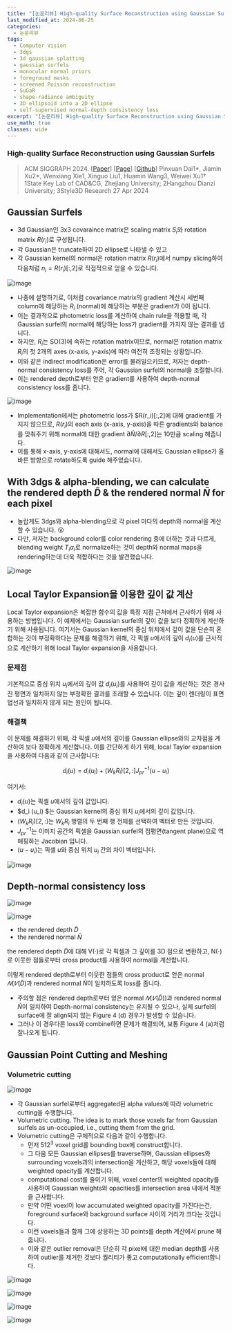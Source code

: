 ```yaml
---
title: "[논문리뷰] High-quality Surface Reconstruction using Gaussian Surfels"
last_modified_at: 2024-06-25
categories:
  - 논문리뷰
tags:
  - Computer Vision
  - 3dgs
  - 3d gaussian splatting
  - gaussian surfels
  - monocular normal priors
  - foreground masks
  - screened Poisson reconstruction
  - SuGaR
  - shape-radiance ambiguity
  - 3D ellipsoid into a 2D ellipse
  - self-supervised normal-depth consistency loss
excerpt: "[논문리뷰] High-quality Surface Reconstruction using Gaussian Surfels"
use_math: true
classes: wide
---
```


### High-quality Surface Reconstruction using Gaussian Surfels
> ACM SIGGRAPH 2024. [[Paper](https://arxiv.org/pdf/2404.17774)] [[Page](https://turandai.github.io/projects/gaussian_surfels/)] [[Github](https://github.com/turandai/gaussian_surfels)]
> Pinxuan Dai1*, Jiamin Xu2*, Wenxiang Xie1, Xinguo Liu1, Huamin Wang3, Weiwei Xu1†
> 1State Key Lab of CAD&CG, Zhejiang University; 2Hangzhou Dianzi University; 3Style3D Research
> 27 Apr 2024

## Gaussian Surfels

- 3d Gaussian인 3x3 covaraince matrix은 scaling matrix $S_i$와 rotation matrix $R(r_i)$로 구성됩니다.
- 각 Gaussian은 truncate하여 2D ellipse로 나타낼 수 있고
- 각 Gaussian kernel의 normal은 rotation matrix $R(r_i)$에서 numpy slicing하여 다음처럼 $n_i = R(r_i)[:,2]$로 직접적으로 얻을 수 있습니다.

![image](https://github.com/sandokim/sandokim.github.io/assets/74639652/444819b1-b933-4806-a4f4-46a01290e75c)

- 나중에 설명하기로, 이처럼 covariance matrix의 gradient 계산시 세번째 column에 해당하는 $R_i$ (normal)에 해당하는 부분은 gradient가 0이 됩니다.
- 이는 결과적으로 photometric loss를 계산하여 chain rule을 적용할 때, 각 Gaussian surfel의 normal에 해당하는 loss가 gradient를 가지지 않는 결과를 냅니다.
- 하지만, $R_i$는 SO(3)에 속하는 rotation matrix이므로, normal은 rotation matrix $R_i$의 첫 2개의 axes (x-axis, y-axis)에 따라 여전히 조정되는 상황입니다. 
- 이와 같은 indirect modification은 error를 불러일으키므로, 저자는 depth-normal consistency loss를 주어, 각 Gaussian surfel의 normal을 조절합니다. 
- 이는 rendered depth로부터 얻은 gradient를 사용하여 depth-normal consistency loss를 줍니다.
  
![image](https://github.com/sandokim/sandokim.github.io/assets/74639652/0ff8459d-5f7d-4dc8-90b5-99a8d4111981)

- Implementation에서는 photometric loss가 $R(r_i)[:,2]에 대해 gradient를 가지지 않으므로, $R(r_i)$의 each axis (x-axis, y-axis)을 따른 gradients와 balance를 맞춰주기 위해 normal에 대한 gradient $\partial \tilde{N} / \partial R[:,2]$는 10만큼 scaling 해줍니다.
- 이를 통해 x-axis, y-axis에 대해서도, normal에 대해서도 Gaussian ellipse가 올바른 방향으로 rotate하도록 guide 해주었습니다.

## With 3dgs & alpha-blending, we can calculate the rendered depth $\tilde{D}$ & the rendered normal $\tilde{N}$ for each pixel 

- 놀랍게도 3dgs와 alpha-blending으로 각 pixel 마다의 depth와 normal을 계산할 수 있습니다. 😮
- 다만, 저자는 background color를 color rendering 중에 더하는 것과 다르게, blending weight $T_i \alpha_i$로 normalize하는 것이 depth와 normal maps을 rendering하는데 더욱 적합하다는 것을 발견했습니다.

![image](https://github.com/sandokim/sandokim.github.io/assets/74639652/e40b6d48-1153-42b7-847c-2aac7c1150f4)

## Local Taylor Expansion을 이용한 깊이 값 계산

Local Taylor expansion은 복잡한 함수의 값을 특정 지점 근처에서 근사하기 위해 사용하는 방법입니다. 이 예제에서는 Gaussian surfel의 깊이 값을 보다 정확하게 계산하기 위해 사용됩니다. 여기서는 Gaussian kernel의 중심 위치에서 깊이 값을 단순히 혼합하는 것이 부정확하다는 문제를 해결하기 위해, 각 픽셀 $u$에서의 깊이 $d_i(u)$를 근사적으로 계산하기 위해 local Taylor expansion을 사용합니다.

### 문제점
기본적으로 중심 위치 $u_i$에서의 깊이 값 $d_i(u_i)$를 사용하여 깊이 값을 계산하는 것은 경사진 평면과 일치하지 않는 부정확한 결과를 초래할 수 있습니다. 이는 깊이 렌더링이 표면 법선과 일치하지 않게 되는 원인이 됩니다.

### 해결책
이 문제를 해결하기 위해, 각 픽셀 $u$에서의 깊이를 Gaussian ellipse와의 교차점을 계산하여 보다 정확하게 계산합니다. 이를 간단하게 하기 위해, local Taylor expansion을 사용하여 다음과 같이 근사합니다:

$$
d_i (u) = d_i (u_i) + (W_k R_i) [2,:] J^{-1}_{pr} (u - u_i)
$$

여기서:
- $d_i (u)$는 픽셀 $u$에서의 깊이 값입니다.
- $d_i (u_i) $는 Gaussian kernel의 중심 위치 $u_i$에서의 깊이 값입니다.
- $(W_k R_i) [2,:]$는 $W_k R_i$ 행렬의 두 번째 행 전체를 선택하여 벡터로 만든 것입니다.
- $J^{-1}_{pr}$는 이미지 공간의 픽셀을 Gaussian surfel의 접평면(tangent plane)으로 역 매핑하는 Jacobian 입니다.
- $(u - u_i)$는 픽셀 $u$와 중심 위치 $u_i$ 간의 차이 벡터입니다.

![image](https://github.com/sandokim/sandokim.github.io/assets/74639652/b59e2b5f-c267-43c0-ae54-ce1884cca9eb)

## Depth-normal consistency loss

![image](https://github.com/sandokim/sandokim.github.io/assets/74639652/77fefe8b-718d-470a-aa45-60aa592006aa)

![image](https://github.com/sandokim/sandokim.github.io/assets/74639652/811e6629-8f1d-4eff-848c-8afce09ddf8c)

- the rendered depth $\tilde{D}$
- the rendered normal $\tilde{N}$

the rendered depth $\tilde{D}$에 대해 V(⋅)로 각 픽셀과 그 깊이를 3D 점으로 변환하고, N(⋅)로 이웃한 점들로부터 cross product를 사용하여 normal을 계산합니다.

이렇게 rendered depth로부터 이웃한 점들의 cross product로 얻은 normal $𝑁 (𝑉 (\tilde{D})$과 rendered normal $\tilde{N}$이 일치하도록 loss를 줍니다.

- 주의할 점은 rendered depth로부터 얻은 normal $𝑁 (𝑉 (\tilde{D}))$과 rendered normal $\tilde{N}$이 일치하여 Depth-normal consistency는 유지될 수 있으나, 실제 surfel의 surface에 잘 align되지 않는 Figure 4 (d) 경우가 발생할 수 있습니다.
- 그러나 이 경우다른 loss와 combine하면 문제가 해결되어, 보통 Figure 4 (a)처럼 잘나오게 됩니다.



## Gaussian Point Cutting and Meshing

### Volumetric cutting

![image](https://github.com/sandokim/sandokim.github.io/assets/74639652/6d7a11bd-b2e2-4d8e-8fce-f1b004833c65)

- 각 Gaussian surfel로부터 aggregated된 alpha values에 따라 volumetric cutting을 수행합니다.
- Volumetric cutting. The idea is to mark those voxels far from Gaussian surfels as un-occupied, i.e., cutting them from the grid.
- Volumetric cutting은 구체적으로 다음과 같이 수행합니다.
  - 먼저 $512^3$ voxel grid를 bounding box에 construct합니다.
  - 그 다움 모든 Gaussian ellipses를 traverse하며, Gaussian ellipses와 surrounding voxels과의 intersection을 게산하고, 해당 voxels들에 대해 weighted opacity를 계산합니다.
  - computational cost를 줄이기 위해, voxel center의 weighted opacity를 사용하여 Gaussian weights와 opacities를 intersection area 내에서 적분을 근사합니다.
  - 만약 어떤 voexl이 low accumulated weighted opacity를 가진다는건, foreground surface와 background surface 사이의 거리가 크다는 것입니다.
  - 이런 voxels들과 함께 그에 상응하는 3D points를 depth 계산에서 prune 해줍니다.
  - 이와 같은 outlier removal은 단순히 각 pixel에 대한 median depth를 사용하여 outlier를 제거한 것보다 퀄리티가 좋고 computationally efficient합니다.

![image](https://github.com/sandokim/sandokim.github.io/assets/74639652/de4a15b6-7ca1-4646-816c-136cfdadb898)

![image](https://github.com/sandokim/sandokim.github.io/assets/74639652/df4dca03-d6a2-4b4a-b3c4-755a767d8725)

![image](https://github.com/sandokim/sandokim.github.io/assets/74639652/7a428892-fe35-455c-8ccc-bc28fd6529de)

![image](https://github.com/sandokim/sandokim.github.io/assets/74639652/efeb73e5-ed1c-45d1-831c-cf8abbb01df0)





